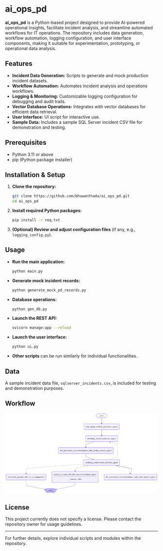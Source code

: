 # ai_ops_pd

**ai_ops_pd** is a Python-based project designed to provide AI-powered operational insights, facilitate incident analysis, and streamline automated workflows for IT operations. The repository includes data generation, workflow automation, logging configuration, and user interface components, making it suitable for experimentation, prototyping, or operational data analysis.

## Features

- **Incident Data Generation:** Scripts to generate and mock production incident datasets.
- **Workflow Automation:** Automates incident analysis and operations workflows.
- **Logging & Monitoring:** Customizable logging configuration for debugging and audit trails.
- **Vector Database Operations:** Integrates with vector databases for efficient data retrieval.
- **User Interface:** UI script for interactive use.
- **Sample Data:** Includes a sample SQL Server incident CSV file for demonstration and testing.


## Prerequisites

- Python 3.11 or above
- pip (Python package installer)

## Installation & Setup

1. **Clone the repository:**

   ```bash
   git clone https://github.com/bhuwanthada/ai_ops_pd.git
   cd ai_ops_pd
   ```

2. **Install required Python packages:**

   ```bash
   pip install -r req.txt
   ```

3. **(Optional) Review and adjust configuration files** (if any, e.g., `logging_config.py`).

## Usage

- **Run the main application:**

  ```bash
  python main.py
  ```

- **Generate mock incident records:**

  ```bash
  python generate_mock_pd_records.py
  ```

- **Database operations:**

  ```bash
  python gen_db.py
  ```

- **Launch the REST API:**

  ```bash
  uvicorn manage:app --reload
  ```

- **Launch the user interface:**

  ```bash
  python ui.py
  ```

- **Other scripts** can be run similarly for individual functionalities.

## Data

A sample incident data file, `sqlserver_incidents.csv`, is included for testing and demonstration purposes.

## Workflow

![Workflow Diagram](workflow.png)

## License

This project currently does not specify a license. Please contact the repository owner for usage guidelines.

---

For further details, explore individual scripts and modules within the repository.
